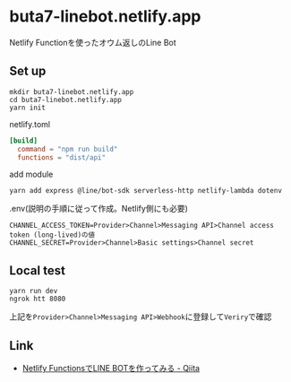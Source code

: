 # buta7-linebot.netlify.app

Netlify Functionを使ったオウム返しのLine Bot

## Set up

```shell
mkdir buta7-linebot.netlify.app
cd buta7-linebot.netlify.app
yarn init
```

netlify.toml

```toml
[build]
  command = "npm run build"
  functions = "dist/api"
```

add module

```shell
yarn add express @line/bot-sdk serverless-http netlify-lambda dotenv
```

.env(説明の手順に従って作成。Netlify側にも必要)

```
CHANNEL_ACCESS_TOKEN=Provider>Channel>Messaging API>Channel access token (long-lived)の値
CHANNEL_SECRET=Provider>Channel>Basic settings>Channel secret
```

## Local test

```shell
yarn run dev
ngrok htt 8080
```
上記を`Provider>Channel>Messaging API>Webhook`に登録して`Veriry`で確認

## Link

* [Netlify FunctionsでLINE BOTを作ってみる \- Qiita](https://qiita.com/n0bisuke/items/55de1cada13a623094b9)
